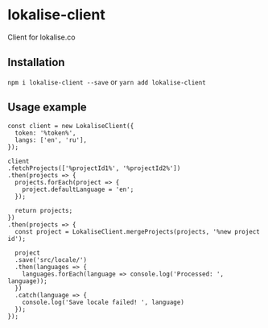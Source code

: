 # lokalise-client
Client for lokalise.co

## Installation

`npm i lokalise-client --save` or `yarn add lokalise-client`

## Usage example

```
const client = new LokaliseClient({
  token: '%token%',
  langs: ['en', 'ru'],
});

client
.fetchProjects(['%projectId1%', '%projectId2%'])
.then(projects => {
  projects.forEach(project => {
    project.defaultLanguage = 'en';
  });

  return projects;
})
.then(projects => {
  const project = LokaliseClient.mergeProjects(projects, '%new project id');

  project
  .save('src/locale/')
  .then(languages => {
    languages.forEach(language => console.log('Processed: ', language));
  })
  .catch(language => {
    console.log('Save locale failed! ', language)
  });
});
```

